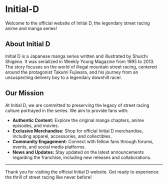 # Initial-D

Welcome to the official website of Initial D, the legendary street racing anime and manga series!

## About Initial D

Initial D is a Japanese manga series written and illustrated by Shuichi Shigeno. It was serialized in Weekly Young Magazine from 1995 to 2013. The story focuses on the world of illegal mountain street racing, centered around the protagonist Takumi Fujiwara, and his journey from an unsuspecting delivery boy to a legendary downhill racer.

## Our Mission

At Initial D, we are committed to preserving the legacy of street racing culture portrayed in the series. We aim to provide fans with:

- **Authentic Content:** Explore the original manga chapters, anime episodes, and movies.
- **Exclusive Merchandise:** Shop for official Initial D merchandise, including apparel, accessories, and collectibles.
- **Community Engagement:** Connect with fellow fans through forums, events, and social media platforms.
- **News and Updates:** Stay updated on the latest announcements regarding the franchise, including new releases and collaborations.


---

Thank you for visiting the official Initial D website. Get ready to experience the thrill of street racing like never before!
